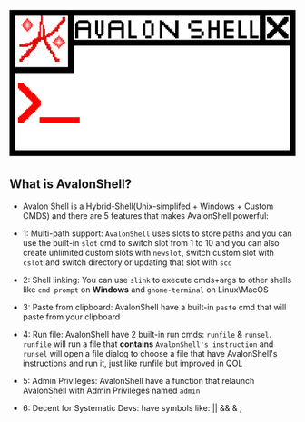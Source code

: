 <p align="center">
  <img src="https://github.com/RandomX42069/AS-AvalonShell/blob/main/ASLogo.png" alt="AS-AvalonShell Logo" width="600"/>
</p>

## What is AvalonShell?
- Avalon Shell is a Hybrid-Shell(Unix-simplifed + Windows + Custom CMDS) and there are 5 features that makes AvalonShell powerful:

- 1: Multi-path support: `AvalonShell` uses slots to store paths and you can use the built-in `slot` cmd to switch slot from 1 to 10 and you can also create unlimited custom slots with `newslot`, switch custom slot with `cslot` and switch directory or updating that slot with `scd`
- 2: Shell linking: You can use `slink` to execute cmds+args to other shells like `cmd prompt` on **Windows** and `gnome-terminal` on Linux\MacOS
- 3: Paste from clipboard: AvalonShell have a built-in `paste` cmd that will paste from your clipboard
- 4: Run file: AvalonShell have 2 built-in run cmds: `runfile` & `runsel`. `runfile` will run a file that **contains** `AvalonShell's instruction` and `runsel` will open a file dialog to choose a file that have AvalonShell's instructions and run it, just like runfile but improved in QOL
- 5: Admin Privileges: AvalonShell have a function that relaunch AvalonShell with Admin Privileges named `admin`

- 6: Decent for Systematic Devs: have symbols like: || && & ;



